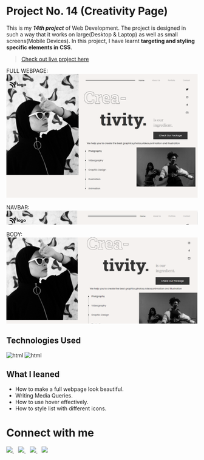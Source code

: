 # Project No. 14 (Creativity Page)

This is my _**14th project**_ of Web Development. The project is designed in such a way that it works on large(Desktop & Laptop) as well as small screens(Mobile Devices). In this project, I have learnt **targeting and styling specific elements in CSS**.
> [Check out live project here](https://project-14-by-noman.vercel.app/)

FULL WEBPAGE:
![Project14](sc/full.png "proj14 image")

NAVBAR:
![Project14](sc/nav.PNG "proj14image")

BODY:
![Project14](sc/body.PNG )

## Technologies Used

![html](https://www.vectorlogo.zone/logos/w3_html5/w3_html5-icon.svg "html logo")
![html](https://www.vectorlogo.zone/logos/w3_css/w3_css-icon.svg "html logo")


## What I leaned

- How to make a full webpage look beautiful.
- Writing Media Queries.
- How to use hover effectively.
- How to style list with different icons.



# Connect with me

   <a href="https://www.linkedin.com/in/mughninoman97/" >
    <img width="30px" src="https://www.vectorlogo.zone/logos/linkedin/linkedin-icon.svg" />
  </a>&ensp;
  <a href="https://twitter.com/mughninoman97">
    <img width="30px" src="https://www.vectorlogo.zone/logos/twitter/twitter-official.svg" />
  </a>&ensp;
  <a href="https://www.instagram.com/mughninoman97/">
    <img width="30px" src="https://www.vectorlogo.zone/logos/instagram/instagram-icon.svg" />
  </a>&ensp;
  <a href="https://abdulmughninoman.hashnode.dev/">
  <img width="30px" src="https://cdn.hashnode.com/res/hashnode/image/upload/v1611902473383/CDyAuTy75.png?auto=compress" />
  </a>

